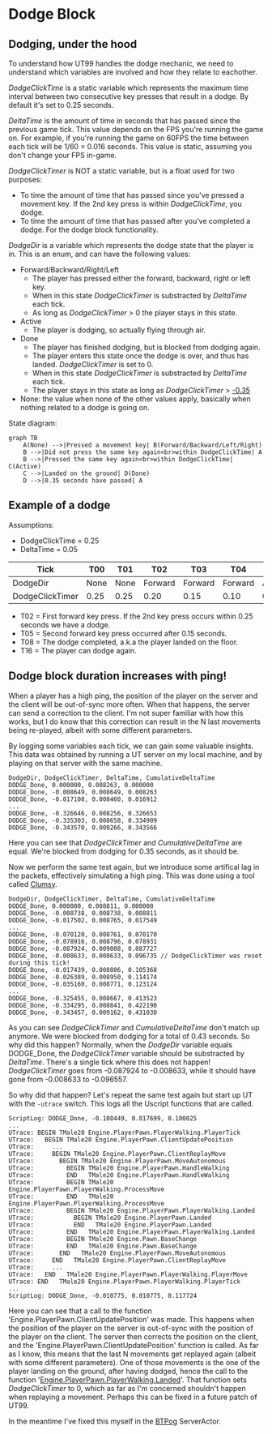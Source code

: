 # Dodge Block

## Dodging, under the hood
To understand how UT99 handles the dodge mechanic, we need to understand which variables are involved and how they relate to eachother.

*DodgeClickTime* is a static variable which represents the maximum time interval between two consecutive key presses that result in a dodge. By default it's set to 0.25 seconds.

*DeltaTime* is the amount of time in seconds that has passed since the previous game tick. This value depends on the FPS you're running the game on. For example, if you're running the game on 60FPS the time between each tick will be 1/60 = 0.016 seconds. This value is static, assuming you don't change your FPS in-game.

*DodgeClickTimer* is NOT a static variable, but is a float used for two purposes:
- To time the amount of time that has passed since you've pressed a movement key. If the 2nd key press is within *DodgeClickTime*, you dodge.
- To time the amount of time that has passed after you've completed a dodge. For the dodge block functionality.

*DodgeDir* is a variable which represents the dodge state that the player is in. This is an enum, and can have the following values:
- Forward/Backward/Right/Left
    - The player has pressed either the forward, backward, right or left key.
    - When in this state *DodgeClickTimer* is substracted by *DeltaTime* each tick.
    - As long as *DodgeClickTimer* > 0 the player stays in this state.
- Active
    - The player is dodging, so actually flying through air.
- Done
    - The player has finished dodging, but is blocked from dodging again.
    - The player enters this state once the dodge is over, and thus has landed. *DodgeClickTimer* is set to 0.
    - When in this state *DodgeClickTimer* is substracted by *DeltaTime* each tick.
    - The player stays in this state as long as *DodgeClickTimer* > [-0.35](https://github.com/mbovijn/UT99/blob/master/Engine/PlayerPawn.uc#L4254)
- None: the value when none of the other values apply, basically when nothing related to a dodge is going on.

State diagram:
```mermaid
graph TB
    A(None) -->|Pressed a movement key| B(Forward/Backward/Left/Right)
    B -->|Did not press the same key again<br>within DodgeClickTime| A
    B -->|Pressed the same key again<br>within DodgeClickTime| C(Active)
    C -->|Landed on the ground| D(Done)
    D -->|0.35 seconds have passed| A
```

## Example of a dodge
Assumptions:
- DodgeClickTime = 0.25
- DeltaTime = 0.05

|Tick           |T00 |T01 |T02    |T03    |T04    |T05   |T06   |T07   |T08 |T09  |T10  |T11  |T12  |T13  |T14  |T15  |T16 |T17 |
|---------------|----|----|-------|-------|-------|------|------|------|----|-----|-----|-----|-----|-----|-----|-----|----|----|
|DodgeDir       |None|None|Forward|Forward|Forward|Active|Active|Active|Done|Done |Done |Done |Done |Done |Done |Done |None|None|
|DodgeClickTimer|0.25|0.25|0.20   |0.15   |0.10   |0.10  |0.10  |0.10  |0.00|-0.05|-0.10|-0.15|-0.20|-0.25|-0.30|-0.35|0.25|0.25|

- T02 = First forward key press. If the 2nd key press occurs within 0.25 seconds we have a dodge.
- T05 = Second forward key press occurred after 0.15 seconds.
- T08 = The dodge completed, a.k.a the player landed on the floor.
- T16 = The player can dodge again.

## Dodge block duration increases with ping!
When a player has a high ping, the position of the player on the server and the client will be out-of-sync more often. When that happens, the server can send a correction to the client. I'm not super familiar with how this works, but I do know that this correction can result in the N last movements being re-played, albeit with some different parameters.

By logging some variables each tick, we can gain some valuable insights. This data was obtained by running a UT server on my local machine, and by playing on that server with the same machine.
```
DodgeDir, DodgeClickTimer, DeltaTime, CumulativeDeltaTime
DODGE_Done, 0.000000, 0.008263, 0.000000
DODGE_Done, -0.008649, 0.008649, 0.008263
DODGE_Done, -0.017108, 0.008460, 0.016912
...
DODGE_Done, -0.326646, 0.008256, 0.326653
DODGE_Done, -0.335303, 0.008658, 0.334909
DODGE_Done, -0.343570, 0.008266, 0.343566
```
Here you can see that *DodgeClickTimer* and *CumulativeDeltaTime* are equal. We're blocked from dodging for 0.35 seconds, as it should be.

Now we perform the same test again, but we introduce some artifical lag in the packets, effectively simulating a high ping. This was done using a tool called [Clumsy](https://jagt.github.io/clumsy/).
```
DodgeDir, DodgeClickTimer, DeltaTime, CumulativeDeltaTime
DODGE_Done, 0.000000, 0.008811, 0.000000
DODGE_Done, -0.008738, 0.008738, 0.008811
DODGE_Done, -0.017502, 0.008765, 0.017549
...
DODGE_Done, -0.070120, 0.008761, 0.070170
DODGE_Done, -0.078916, 0.008796, 0.078931
DODGE_Done, -0.087924, 0.009008, 0.087727
DODGE_Done, -0.008633, 0.008633, 0.096735 // DodgeClickTimer was reset during this tick!
DODGE_Done, -0.017439, 0.008806, 0.105368
DODGE_Done, -0.026389, 0.008950, 0.114174
DODGE_Done, -0.035160, 0.008771, 0.123124
...
DODGE_Done, -0.325455, 0.008667, 0.413523
DODGE_Done, -0.334295, 0.008841, 0.422190
DODGE_Done, -0.343457, 0.009162, 0.431030
```
As you can see *DodgeClickTimer* and *CumulativeDeltaTime* don't match up anymore. We were blocked from dodging for a total of 0.43 seconds. So why did this happen? Normally, when the *DodgeDir* variable equals DODGE_Done, the *DodgeClickTimer* variable should be substracted by *DeltaTime*. There's a single tick where this does not happen! *DodgeClickTimer* goes from -0.087924 to -0.008633, while it should have gone from -0.008633 to -0.096557.


So why did that happen? Let's repeat the same test again but start up UT with the `-utrace` switch. This logs all the Uscript functions that are called.
```
ScriptLog: DODGE_Done, -0.108449, 0.017699, 0.100025
...
UTrace: BEGIN TMale20 Engine.PlayerPawn.PlayerWalking.PlayerTick
UTrace:   BEGIN TMale20 Engine.PlayerPawn.ClientUpdatePosition
UTrace:     ...
UTrace:     BEGIN TMale20 Engine.PlayerPawn.ClientReplayMove
UTrace:       BEGIN TMale20 Engine.PlayerPawn.MoveAutonomous
UTrace:         BEGIN TMale20 Engine.PlayerPawn.HandleWalking
UTrace:         END   TMale20 Engine.PlayerPawn.HandleWalking
UTrace:         BEGIN TMale20 Engine.PlayerPawn.PlayerWalking.ProcessMove
UTrace:         END   TMale20 Engine.PlayerPawn.PlayerWalking.ProcessMove
UTrace:         BEGIN TMale20 Engine.PlayerPawn.PlayerWalking.Landed
UTrace:           BEGIN TMale20 Engine.PlayerPawn.Landed
UTrace:           END   TMale20 Engine.PlayerPawn.Landed
UTrace:         END   TMale20 Engine.PlayerPawn.PlayerWalking.Landed
UTrace:         BEGIN TMale20 Engine.Pawn.BaseChange
UTrace:         END   TMale20 Engine.Pawn.BaseChange
UTrace:       END   TMale20 Engine.PlayerPawn.MoveAutonomous
UTrace:     END   TMale20 Engine.PlayerPawn.ClientReplayMove
UTrace:     ...
UTrace:   END   TMale20 Engine.PlayerPawn.PlayerWalking.PlayerMove
UTrace: END   TMale20 Engine.PlayerPawn.PlayerWalking.PlayerTick
...
ScriptLog: DODGE_Done, -0.010775, 0.010775, 0.117724
```
Here you can see that a call to the function 'Engine.PlayerPawn.ClientUpdatePosition' was made. This happens when the position of the player on the server is out-of-sync with the position of the player on the client. The server then corrects the position on the client, and the 'Engine.PlayerPawn.ClientUpdatePosition' function is called. As far as I know, this means that the last N movements get replayed again (albeit with some different parameters). One of those movements is the one of the player landing on the ground, after having dodged, hence the call to the function '[Engine.PlayerPawn.PlayerWalking.Landed](https://github.com/mbovijn/UT99/blob/master/Engine/PlayerPawn.uc#L4074)'. That function sets *DodgeClickTimer* to 0, which as far as I'm concerned shouldn't happen when replaying a movement. Perhaps this can be fixed in a future patch of UT99.

In the meantime I've fixed this myself in the [BTPog](https://github.com/mbovijn/BTPog/#btzeropingdodge-module) ServerActor.

